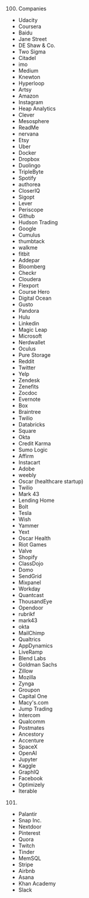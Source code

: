 100. Companies
  * Udacity
  * Coursera
  * Baidu
  * Jane Street
  * DE Shaw & Co.
  * Two Sigma
  * Citadel
  * imo
  * Medium
  * Knewton
  * Hyperloop
  * Artsy
  * Amazon
  * Instagram
  * Heap Analytics
  * Clever
  * Mesosphere
  * ReadMe
  * nervana
  * Etsy
  * Uber
  * Docker
  * Dropbox
  * Duolingo
  * TripleByte
  * Spotify
  * authorea
  * CloserIQ
  * Sigopt
  * Lever
  * Periscope
  * Github
  * Hudson Trading
  * Google
  * Cumulus
  * thumbtack
  * walkme
  * fitbit
  * Addepar
  * Bloomberg
  * Checkr
  * Cloudera
  * Flexport
  * Course Hero
  * Digital Ocean
  * Gusto
  * Pandora
  * Hulu
  * Linkedin
  * Magic Leap
  * Microsoft
  * Nerdwallet
  * Oculus
  * Pure Storage
  * Reddit
  * Twitter
  * Yelp
  * Zendesk
  * Zenefits
  * Zocdoc
  * Evernote
  * Box
  * Braintree
  * Twilio
  * Databricks
  * Square
  * Okta
  * Credit Karma
  * Sumo Logic
  * Affirm
  * Instacart
  * Adobe
  * weebly
  * Oscar (healthcare startup)
  * Twilio
  * Mark 43
  * Lending Home
  * Bolt
  * Tesla
  * Wish
  * Yammer
  * Yext
  * Oscar Health
  * Riot Games
  * Valve
  * Shopify
  * ClassDojo
  * Domo
  * SendGrid
  * Mixpanel
  * Workday
  * Quantcast
  * ThousandEye
  * Opendoor
  * rubrikf
  * mark43
  * okta
  * MailChimp
  * Qualtrics
  * AppDynamics
  * LiveRamp
  * Blend Labs
  * Goldman Sachs
  * Zillow
  * Mozilla
  * Zynga
  * Groupon
  * Capital One
  * Macy's.com
  * Jump Trading 
  * Intercom
  * Qualcomm
  * Postmates
  * Ancestory
  * Accenture
  * SpaceX
  * OpenAI
  * Jupyter
  * Kaggle
  * GraphIQ
  * Facebook
  * Optimizely
  * Iterable

101.
  * Palantir
  * Snap Inc.
  * Nextdoor
  * Pinterest
  * Quora
  * Twitch
  * Tinder
  * MemSQL
  * Stripe
  * Airbnb
  * Asana
  * Khan Academy
  * Slack